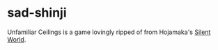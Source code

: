 sad-shinji
==========

Unfamiliar Ceilings is a game lovingly ripped of from Hojamaka's [Silent World](http://www.hojamaka.com/game/silent_world/).
